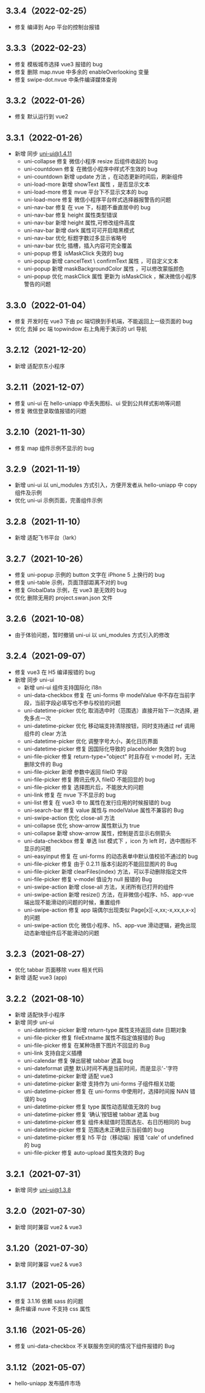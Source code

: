 ## 3.3.4（2022-02-25）

-   修复 编译到 App 平台的控制台报错

## 3.3.3（2022-02-23）

-   修复 模板城市选择 vue3 报错的 bug
-   修复 删除 map.nvue 中多余的 enableOverlooking 变量
-   修复 swipe-dot.nvue 中条件编译媒体查询

## 3.3.2（2022-01-26）

-   修复 默认运行到 vue2

## 3.3.1（2022-01-26）

-   新增 同步 uni-ui@1.4.11
    -   uni-collapse 修复 微信小程序 resize 后组件收起的 bug
    -   uni-countdown 修复 在微信小程序中样式不生效的 bug
    -   uni-countdown 新增 update 方法 ，在动态更新时间后，刷新组件
    -   uni-load-more 新增 showText 属性 ，是否显示文本
    -   uni-load-more 修复 nvue 平台下不显示文本的 bug
    -   uni-load-more 修复 微信小程序平台样式选择器报警告的问题
    -   uni-nav-bar 修复 在 vue 下，标题不垂直居中的 bug
    -   uni-nav-bar 修复 height 属性类型错误
    -   uni-nav-bar 新增 height 属性,可修改组件高度
    -   uni-nav-bar 新增 dark 属性可可开启暗黑模式
    -   uni-nav-bar 优化 标题字数过多显示省略号
    -   uni-nav-bar 优化 插槽，插入内容可完全覆盖
    -   uni-popup 修复 isMaskClick 失效的 bug
    -   uni-popup 新增 cancelText \ confirmText 属性 ，可自定义文本
    -   uni-popup 新增 maskBackgroundColor 属性 ，可以修改蒙版颜色
    -   uni-popup 优化 maskClick 属性 更新为 isMaskClick ，解决微信小程序警告的问题

## 3.3.0（2022-01-04）

-   修复 开发时在 vue3 下由 pc 端切换到手机端，不能返回上一级页面的 bug
-   优化 去掉 pc 端 topwindow 右上角用于演示的 url 导航

## 3.2.12（2021-12-20）

-   新增 适配京东小程序

## 3.2.11（2021-12-07）

-   修复 uni-ui 在 hello-uniapp 中丢失图标、ui 受到公共样式影响等问题
-   修复 微信登录取值报错的问题

## 3.2.10（2021-11-30）

-   修复 map 组件示例不显示的 bug

## 3.2.9（2021-11-19）

-   新增 uni-ui 以 uni_modules 方式引入，方便开发者从 hello-uniapp 中 copy 组件及示例
-   优化 uni-ui 示例页面，完善组件示例

## 3.2.8（2021-11-10）

-   新增 适配飞书平台（lark）

## 3.2.7（2021-10-26）

-   修复 uni-popup 示例的 button 文字在 iPhone 5 上换行的 bug
-   修复 uni-table 示例，页面顶部距离不对的 bug
-   修复 GlobalData 示例，在 vue3 是无效的 bug
-   优化 删除无用的 project.swan.json 文件

## 3.2.6（2021-10-08）

-   由于体验问题，暂时撤销 uni-ui 以 uni_modules 方式引入的修改

## 3.2.4（2021-09-07）

-   修复 vue3 在 H5 编译报错的 bug
-   新增 同步 uni-ui
    -   新增 uni-ui 组件支持国际化 i18n
    -   uni-data-checkbox 修复 在 uni-forms 中 modelValue 中不存在当前字段，当前字段必填写也不参与校验的问题
    -   uni-datetime-picker 优化 取消选中时（范围选）直接开始下一次选择, 避免多点一次
    -   uni-datetime-picker 优化 移动端支持清除按钮，同时支持通过 ref 调用组件的 clear 方法
    -   uni-datetime-picker 优化 调整字号大小，美化日历界面
    -   uni-datetime-picker 修复 因国际化导致的 placeholder 失效的 bug
    -   uni-file-picker 修复 return-type="object" 时且存在 v-model 时，无法删除文件的 Bug
    -   uni-file-picker 新增 参数中返回 fileID 字段
    -   uni-file-picker 修复 腾讯云传入 fileID 不能回显的 bug
    -   uni-file-picker 修复 选择图片后，不能放大的问题
    -   uni-link 修复 在 nvue 下不显示的 bug
    -   uni-list 修复 在 vue3 中 to 属性在发行应用的时候报错的 bug
    -   uni-search-bar 修复 value 属性与 modelValue 属性不兼容的 Bug
    -   uni-swipe-action 优化 close-all 方法
    -   uni-collapse 优化 show-arrow 属性默认为 true
    -   uni-collapse 新增 show-arrow 属性，控制是否显示右侧箭头
    -   uni-data-checkbox 修复 单选 list 模式下 ，icon 为 left 时，选中图标不显示的问题
    -   uni-easyinput 修复 在 uni-forms 的动态表单中默认值校验不通过的 bug
    -   uni-file-picker 修复 由于 0.2.11 版本引起的不能回显图片的 Bug
    -   uni-file-picker 新增 clearFiles(index) 方法，可以手动删除指定文件
    -   uni-file-picker 修复 v-model 值设为 null 报错的 Bug
    -   uni-swipe-action 新增 close-all 方法，关闭所有已打开的组件
    -   uni-swipe-action 新增 resize() 方法，在非微信小程序、h5、app-vue 端出现不能滑动的问题的时候，重置组件
    -   uni-swipe-action 修复 app 端偶尔出现类似 Page[x][-x,xx;-x,xx,x,x-x] 的问题
    -   uni-swipe-action 优化 微信小程序、h5、app-vue 滑动逻辑，避免出现动态新增组件后不能滑动的问题

## 3.2.3（2021-08-27）

-   优化 tabbar 页面移除 vuex 相关代码
-   新增 适配 vue3 (app)

## 3.2.2（2021-08-10）

-   新增 适配快手小程序
-   新增 同步 uni-ui
    -   uni-datetime-picker 新增 return-type 属性支持返回 date 日期对象
    -   uni-file-picker 修复 fileExtname 属性不指定值报错的 Bug
    -   uni-file-picker 修复 在某种场景下图片不回显的 Bug
    -   uni-link 支持自定义插槽
    -   uni-calendar 修复 弹出层被 tabbar 遮盖 bug
    -   uni-dateformat 调整 默认时间不再是当前时间，而是显示'-'字符
    -   uni-datetime-picker 新增 适配 vue3
    -   uni-datetime-picker 新增 支持作为 uni-forms 子组件相关功能
    -   uni-datetime-picker 修复 在 uni-forms 中使用时，选择时间报 NAN 错误的 bug
    -   uni-datetime-picker 修复 type 属性动态赋值无效的 bug
    -   uni-datetime-picker 修复 ‘确认’按钮被 tabbar 遮盖 bug
    -   uni-datetime-picker 修复 组件未赋值时范围选左、右日历相同的 bug
    -   uni-datetime-picker 修复 范围选未正确显示当前值的 bug
    -   uni-datetime-picker 修复 h5 平台（移动端）报错 'cale' of undefined 的 bug
    -   uni-file-picker 修复 auto-upload 属性失效的 Bug

## 3.2.1（2021-07-31）

-   新增 同步 uni-ui@1.3.8

## 3.2.0（2021-07-30）

-   新增 同时兼容 vue2 & vue3

## 3.1.20（2021-07-30）

-   新增 同时兼容 vue2 & vue3

## 3.1.17（2021-05-26）

-   修复 3.1.16 依赖 sass 的问题
-   条件编译 nuve 不支持 css 属性

## 3.1.16（2021-05-26）

-   修复 uni-data-checkbox 不关联服务空间的情况下组件报错的 Bug

## 3.1.12（2021-05-07）

-   hello-uniapp 发布插件市场
